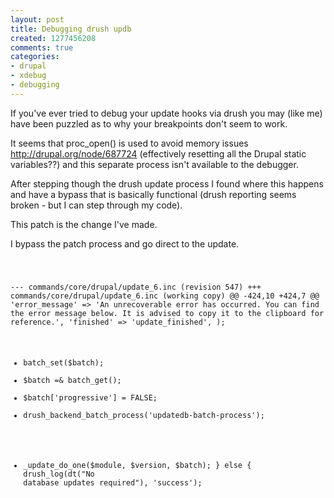 ```yaml
---
layout: post
title: Debugging drush updb
created: 1277456208
comments: true
categories:
- drupal
- xdebug
- debugging
---
```

If you've ever tried to debug your update hooks via drush you may (like me) have been puzzled as to why your breakpoints don't seem to work.


It seems that proc_open() is used to avoid memory issues http://drupal.org/node/687724 (effectively resetting all the Drupal static variables??) and this separate process isn't available to the debugger.

After stepping though the drush update process I found where this happens and have a bypass that is basically functional (drush reporting seems broken - but I can step through my code).

This patch is the change I've made.

I bypass the patch process and go direct to the update.

<code>

--- commands/core/drupal/update_6.inc   (revision 547)
+++ commands/core/drupal/update_6.inc   (working copy)
@@ -424,10 +424,7 @@
       'error_message' => 'An unrecoverable error has occurred. You can find the error message below. It is advised to copy it to the clipboard for reference.',
       'finished' => 'update_finished',
     );
-    batch_set($batch);
-    $batch =& batch_get();
-    $batch['progressive'] = FALSE;
-    drush_backend_batch_process('updatedb-batch-process');
+    _update_do_one($module, $version, $batch);
   }
   else {
     drush_log(dt("No database updates required"), 'success');

</code>
